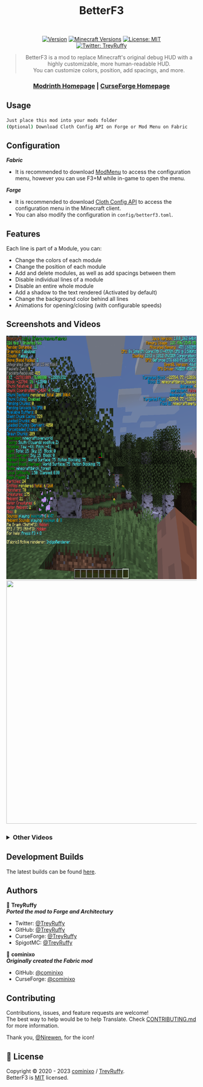 <div style="text-align: center;"><h1 >BetterF3</h1>
<br />

[![Version](https://img.shields.io/badge/dynamic/json?color=ed37aa&label=Version&query=%24%5B%27promos%27%5D%5B%271.19.3-latest%27%5D&url=https%3A%2F%2Fapi.modrinth.com%2Fupdates%2Fbetterf3%2Fforge%5Fupdates.json?cacheSeconds=2592000)](https://www.curseforge.com/minecraft/mc-mods/betterf3/files)
[![Minecraft Versions](https://img.shields.io/badge/Minecraft-1.16.2--1.19.3+-9450cc)](http://files.minecraftforge.net/)
[![License: MIT](https://img.shields.io/badge/License-MIT-2230f2.svg)](https://github.com/cominixo/BetterF3/blob/architectury/1.19/LICENSE.txt)
<br/>
[![Twitter: TreyRuffy](https://img.shields.io/twitter/follow/TreyRuffy.svg?style=social)](https://twitter.com/TreyRuffy)

</div>

<blockquote style="text-align: center;">BetterF3 is a mod to replace Minecraft's original debug HUD 
with a highly customizable, more 
human-readable HUD.<br/>
You can customize colors, position, add spacings, and more.
</blockquote>

<h3 align="center">
<a href="https://modrinth.com/mod/betterf3" target="_blank">Modrinth Homepage</a> |
<a href="https://www.curseforge.com/minecraft/mc-mods/betterf3/" target="_blank">CurseForge Homepage</a>
</h3>


## Usage

```sh
Just place this mod into your mods folder
(Optional) Download Cloth Config API on Forge or Mod Menu on Fabric
```

## Configuration
***Fabric***
* It is recommended to download [ModMenu](https://www.curseforge.com/minecraft/mc-mods/modmenu/) to access the
  configuration menu, however you can use F3+M while in-game to open the menu.

***Forge***
* It is recommended to download [Cloth Config API](https://www.curseforge.com/minecraft/mc-mods/cloth-config/) to access the configuration menu in the Minecraft client.<br/>
* You can also modify the configuration in `config/betterf3.toml`.

## Features
Each line is part of a Module, you can:
- Change the colors of each module
- Change the position of each module
- Add and delete modules, as well as add spacings between them
- Disable individual lines of a module
- Disable an entire whole module
- Add a shadow to the text rendered (Activated by default)
- Change the background color behind all lines
- Animations for opening/closing (with configurable speeds)

## Screenshots and Videos

<img src="docs/readme/readme-image.png" height="642" width="800" alt=""/>

<img src="docs/readme/readme-gif-image.gif" height="642" width="800" alt=""/>

<h3>
<details>
<summary>Other Videos</summary>

<ul>
<li><a href="https://www.youtube.com/watch?v=5lcZ853-jkA&t=349s" target="_blank">Video by Boodlyneck</a>
</li>
</ul>

</details>
</h3>

## Development Builds
The latest builds can be found [here](https://github.com/cominixo/BetterF3/actions). <br/>

## Authors

👤 **TreyRuffy**<br/>
***Ported the mod to Forge and Architectury***
* Twitter: [@TreyRuffy](https://twitter.com/TreyRuffy/)
* GitHub: [@TreyRuffy](https://github.com/TreyRuffy/)
* CurseForge: [@TreyRuffy](https://www.curseforge.com/members/treyruffy/)
* SpigotMC: [@TreyRuffy](https://www.spigotmc.org/members/treyruffy.31262/)

👤 **cominixo**<br/>
***Originally created the Fabric mod***
* GitHub: [@cominixo](https://github.com/cominixo/)
* CurseForge: [@cominixo](https://www.curseforge.com/members/cominixo/)

## Contributing

Contributions, issues, and feature requests are welcome!<br/>The best way to help would be to help Translate. Check
[CONTRIBUTING.md](./CONTRIBUTING.md) for more information.

Thank you, [@Nirewen](https://github.com/Nirewen/), for the icon!

## 📝 License

Copyright © 2020 - 2023 [cominixo](https://github.com/cominixo/) / [TreyRuffy](https://github.com/TreyRuffy/). <br/>
BetterF3 is [MIT](https://choosealicense.com/licenses/mit/) licensed.
